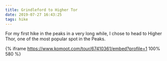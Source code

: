 ```yaml
---
title: Grindleford to Higher Tor
date: 2019-07-27 16:43:25
tags: hike
---
```


For my first hike in the peaks in a very long while, I chose to head to Higher Thor, one of the most popular spot in the Peaks. 

{% iframe https://www.komoot.com/tour/67410361/embed?profile=1 100% 580 %}